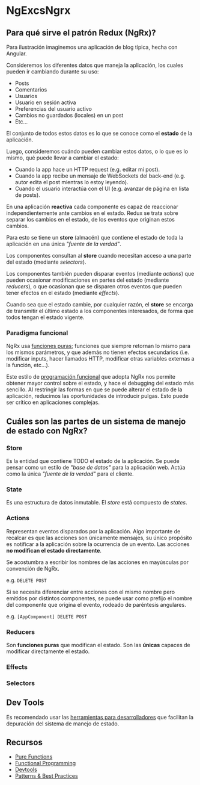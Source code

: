 # NgExcsNgrx

## Para qué sirve el patrón Redux (NgRx)?

Para ilustración imaginemos una aplicación de blog típica, hecha con Angular.

Consideremos los diferentes datos que maneja la aplicación, los cuales pueden ir cambiando durante su uso:
* Posts
* Comentarios
* Usuarios
* Usuario en sesión activa
* Preferencias del usuario activo
* Cambios no guardados (locales) en un post
* Etc...

El conjunto de todos estos datos es lo que se conoce como el **estado** de la aplicación.

Luego, consideremos cuándo pueden cambiar estos datos, o lo que es lo mismo, qué puede llevar a cambiar el estado:
* Cuando la app hace un HTTP request (e.g. editar mi post).
* Cuando la app recibe un mensaje de WebSockets del back-end (e.g. autor edita el post mientras lo estoy leyendo).
* Cuando el usuario interactúa con el UI (e.g. avanzar de página en lista de posts).

En una aplicación **reactiva** cada componente es capaz de reaccionar independientemente ante cambios en el estado. Redux se trata sobre separar los cambios en el estado, de los eventos que originan estos cambios.

Para esto se tiene un **store** (almacén) que contiene el estado de toda la aplicación en una única *"fuente de la verdad"*.

Los componentes consultan al **store** cuando necesitan acceso a una parte del estado (mediante *selectors*).

Los componentes también pueden disparar eventos (mediante *actions*) que pueden ocasionar modificaciones en partes del estado (mediante *reducers*), o que ocasionan que se disparen otros eventos que pueden tener efectos en el estado (mediante *effects*). 

Cuando sea que el estado cambie, por cualquier razón, el **store** se encarga de transmitir el último estado a los componentes interesados, de forma que todos tengan el estado vigente.

### Paradigma funcional

NgRx usa [funciones puras](https://medium.freecodecamp.org/what-is-a-pure-function-in-javascript-acb887375dfe); funciones que siempre retornan lo mismo para los mismos parámetros, y que además no tienen efectos secundarios (i.e. modificar inputs, hacer llamados HTTP, modificar otras variables externas a la función, etc...).

Este estilo de [programación funcional](https://medium.freecodecamp.org/an-introduction-to-the-basic-principles-of-functional-programming-a2c2a15c84) que adopta NgRx nos permite obtener mayor control sobre el estado, y hace el debugging del estado más sencillo. Al restringir las formas en que se puede alterar el estado de la aplicación, reducimos las oportunidades de introducir pulgas. Esto puede ser crítico en aplicaciones complejas.

## Cuáles son las partes de un sistema de manejo de estado con NgRx?

### Store
Es la entidad que contiene TODO el estado de la aplicación. Se puede pensar como un estilo de *"base de datos"* para la aplicación web. Actúa como la única *"fuente de la verdad"* para el cliente.  

### State
Es una estructura de datos inmutable. El *store* está compuesto de *states*.

### Actions
Representan eventos disparados por la aplicación. Algo importante de recalcar es que las acciones son únicamente mensajes, su único propósito es notificar a la aplicación sobre la ocurrencia de un evento. Las acciones **no modifican el estado directamente**.

Se acostumbra a escribir los nombres de las acciones en mayúsculas por convención de NgRx. 

e.g. `DELETE POST`

Si se necesita diferenciar entre acciones con el mismo nombre pero emitidos por distintos componentes, se puede usar como prefijo el nombre del componente que origina el evento, rodeado de paréntesis angulares.

e.g. `[AppComponent] DELETE POST`

### Reducers
Son **funciones puras** que modifican el estado. Son las **únicas** capaces de modificar directamente el estado.

### Effects

### Selectors

## Dev Tools
Es recomendado usar las [herramientas para desarrolladores](https://ngrx.io/guide/store-devtools) que facilitan la depuración del sistema de manejo de estado.

## Recursos

* [Pure Functions](https://medium.freecodecamp.org/what-is-a-pure-function-in-javascript-acb887375dfe)
* [Functional Programming](https://medium.freecodecamp.org/an-introduction-to-the-basic-principles-of-functional-programming-a2c2a15c84)
* [Devtools](https://ngrx.io/guide/store-devtools)
* [Patterns & Best Practices](https://www.youtube.com/watch?v=EerD9dTaqMM&t=602s)
